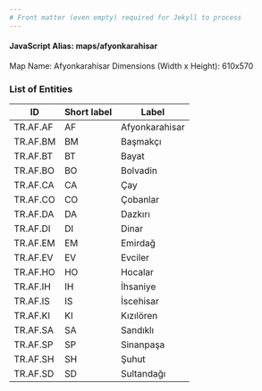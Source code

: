 ```yaml
---
# Front matter (even empty) required for Jekyll to process
---
```


#### JavaScript Alias: maps/afyonkarahisar

Map Name: Afyonkarahisar
Dimensions (Width x Height): 610x570

### List of Entities

| ID       | Short label | Label          |
| -------- | ----------- | -------------- |
| TR.AF.AF | AF          | Afyonkarahisar |
| TR.AF.BM | BM          | Başmakçı       |
| TR.AF.BT | BT          | Bayat          |
| TR.AF.BO | BO          | Bolvadin       |
| TR.AF.CA | CA          | Çay            |
| TR.AF.CO | CO          | Çobanlar       |
| TR.AF.DA | DA          | Dazkırı        |
| TR.AF.DI | DI          | Dinar          |
| TR.AF.EM | EM          | Emirdağ        |
| TR.AF.EV | EV          | Evciler        |
| TR.AF.HO | HO          | Hocalar        |
| TR.AF.IH | IH          | İhsaniye       |
| TR.AF.IS | IS          | İscehisar      |
| TR.AF.KI | KI          | Kızılören      |
| TR.AF.SA | SA          | Sandıklı       |
| TR.AF.SP | SP          | Sinanpaşa      |
| TR.AF.SH | SH          | Şuhut          |
| TR.AF.SD | SD          | Sultandağı     |

